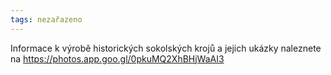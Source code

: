 ```yaml
---
tags: nezařazeno
---
```


Informace k výrobě historických sokolských krojů a jejich ukázky naleznete na https://photos.app.goo.gl/0pkuMQ2XhBHjWaAI3